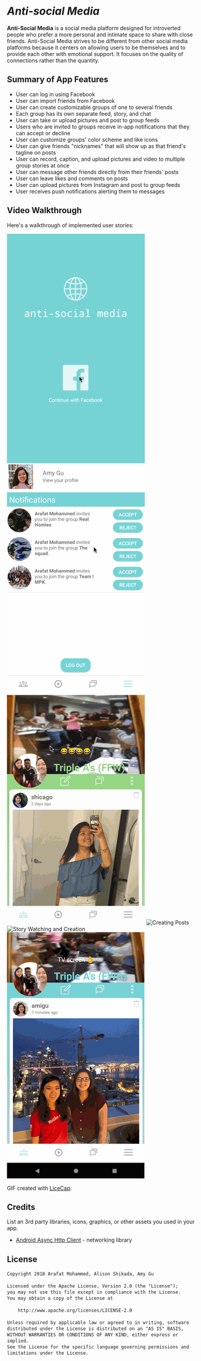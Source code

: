 # *Anti-social Media*

**Anti-Social Media** is a social media platform designed for introverted people who prefer a more personal and intimate space to share with close friends. Anti-Social Media strives to be different from other social media platforms because it centers on allowing users to be themselves and to provide each other with emotional support. It focuses on the quality of connections rather than the quantity. 

## Summary of App Features

- User can log in using Facebook
- User can import friends from Facebook
- User can create customizable groups of one to several friends
- Each group has its own separate feed, story, and chat
- User can take or upload pictures and post to group feeds
- Users who are invited to groups receive in-app notifications that they can accept or decline
- User can customize groups' color scheme and like icons
- User can give friends "nicknames" that will show up as that friend's tagline on posts
- User can record, caption, and upload pictures and video to multiple group stories at once
- User can message other friends directly from their friends' posts
- User can leave likes and comments on posts
- User can upload pictures from Instagram and post to group feeds
- User receives push notifications alerting them to messages


## Video Walkthrough

Here's a walkthrough of implemented user stories:

<img src='asm-login.gif' title='Login and Group Creation' width='' alt='Login and Group Creation' />
<img src='asm-notifs-feed.gif' title='Notifications and Feed' width='' alt='Notifications and Feed' />
<img src='asm-customization.gif' title='Group Customization' width='' alt='Group Customization' />
<img src='asm-posting.gif' title='Creating Posts' width='' alt='Creating Posts' />
<img src='asm-story.gif' title='Story Watching and Creation' width='' alt='Story Watching and Creation' />
<img src='asm-messaging.gif' title='Messaging' width='' alt='Messaging' />

GIF created with [LiceCap](http://www.cockos.com/licecap/).

## Credits

List an 3rd party libraries, icons, graphics, or other assets you used in your app.

- [Android Async Http Client](http://loopj.com/android-async-http/) - networking library


## License

    Copyright 2018 Arafat Mohammed, Alison Shikada, Amy Gu

    Licensed under the Apache License, Version 2.0 (the "License");
    you may not use this file except in compliance with the License.
    You may obtain a copy of the License at

        http://www.apache.org/licenses/LICENSE-2.0

    Unless required by applicable law or agreed to in writing, software
    distributed under the License is distributed on an "AS IS" BASIS,
    WITHOUT WARRANTIES OR CONDITIONS OF ANY KIND, either express or implied.
    See the License for the specific language governing permissions and
    limitations under the License.
